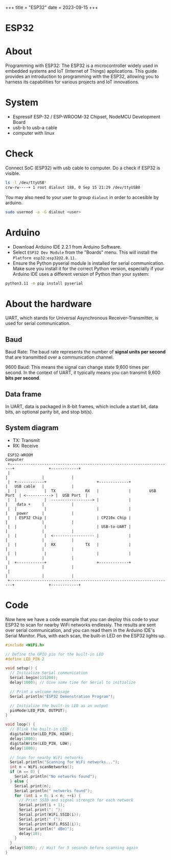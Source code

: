 +++
title = "ESP32"
date = 2023-09-15
+++

# ESP32

# About
Programming with ESP32: The ESP32 is a microcontroller widely used in embedded systems and IoT (Internet of Things) applications. This guide provides an introduction to programming with the ESP32, allowing you to harness its capabilities for various projects and IoT innovations.

# System
* Espressif ESP-32 / ESP-WROOM-32 Chipset, NodeMCU Development Board 
* usb-b to usb-a cable
* computer with linux

# Check
Connect SoC (ESP32) with usb cable to computer. Do a check if ESP32 is visible.
```bash
ls -l /dev/ttyUSB*
crw-rw----+ 1 root dialout 188, 0 Sep 15 21:29 /dev/ttyUSB0
```

You may also need to your user to group `dialout` in order to accesible by arduino.
```bash
sudo usermod -a -G dialout <user>
```

# Arduino
* Download Arduino IDE 2.2.1 from Arduino Software.
* Select `ESP32 Dev Module` from the "Boards" menu. This will install the `Platform esp32:esp32@2.0.11.`
* Ensure the Python pyserial module is installed for serial communication. Make sure you install it for the correct Python version, especially if your Arduino IDE uses a different version of Python than your system:

```bash
python3.11 -m pip install pyserial
```

# About the hardware
UART, which stands for Universal Asynchronous Receiver-Transmitter, is used for serial communication.

## Baud

Baud Rate: The baud rate represents the number of __signal units per second__ that are transmitted over a communication channel. 

9600 Baud: This means the signal can change state 9,600 times per second. In the context of UART, it typically means you can transmit 9,600 __bits per second__.

## Data frame
In UART, data is packaged in 8-bit frames, which include a start bit, data bits, an optional parity bit, and stop bit(s).

## System diagram
* TX: Transmit
* RX: Receive

```                                                                                      
 ESP32-WROOM                                                                             Computer           
 +-----------------------------------------------------------------------+               +------------+     
 |                                                                       |               |            |     
 |  +------------+                      +-------------+                  |   USB cable   |            |     
 |  |            |  TX             RX   |             |        USB Port  | <-----------> |  USB Port  |     
 |  |            |  ------------------> |             |                  |    data +     |            |     
 |  |            |                      |             |                  |    power      |            |     
 |  | ESP32 Chip |                      | CP210x Chip |                  |               |            |     
 |  |            |                      | USB-to-UART |                  |               |            |     
 |  |            |  <------------------ |             |                  |               |            |     
 |  |            |  RX             TX   |             |                  |               |            |     
 |  |            |                      |             |                  |               |            |     
 |  +------------+                      +-------------+                  |               |            |     
 |                                                                       |               |            |     
 +-----------------------------------------------------------------------+               +------------+     
```

# Code
Now here we have a code example that you can deploy this code to your ESP32 to scan for nearby WiFi networks endlessly. The results are sent over serial communication, and you can read them in the Arduino IDE's Serial Monitor. Plus, with each scan, the built-in LED on the ESP32 lights up.

```cpp
#include <WiFi.h>

// Define the GPIO pin for the built-in LED
#define LED_PIN 2

void setup() {
  // Initialize Serial communication
  Serial.begin(115200);
  delay(1000); // Give some time for Serial to initialize

  // Print a welcome message
  Serial.println("ESP32 Demonstration Program");

  // Initialize the built-in LED as an output
  pinMode(LED_PIN, OUTPUT);
}

void loop() {
  // Blink the built-in LED
  digitalWrite(LED_PIN, HIGH);
  delay(1000);
  digitalWrite(LED_PIN, LOW);
  delay(1000);

  // Scan for nearby WiFi networks
  Serial.println("Scanning for WiFi networks...");
  int n = WiFi.scanNetworks();
  if (n == 0) {
    Serial.println("No networks found");
  } else {
    Serial.print(n);
    Serial.println(" networks found");
    for (int i = 0; i < n; ++i) {
      // Print SSID and signal strength for each network
      Serial.print(i + 1);
      Serial.print(": ");
      Serial.print(WiFi.SSID(i));
      Serial.print(" (");
      Serial.print(WiFi.RSSI(i));
      Serial.println(" dBm)");
      delay(10);
    }
  }
  delay(5000); // Wait for 5 seconds before scanning again
}
```